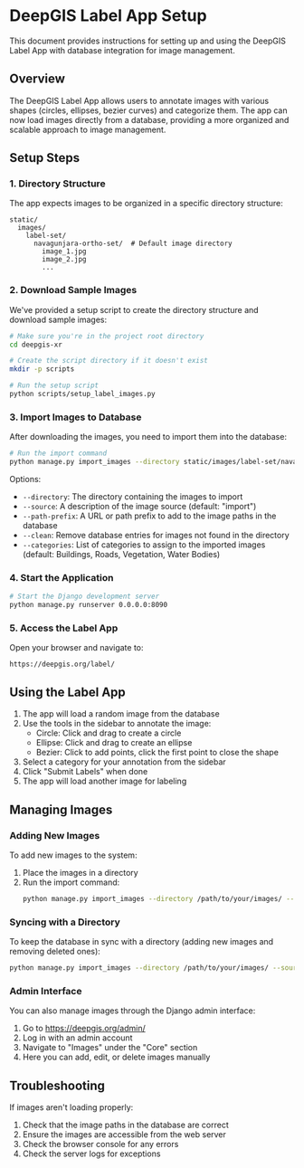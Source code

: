 # DeepGIS Label App Setup

This document provides instructions for setting up and using the DeepGIS Label App with database integration for image management.

## Overview

The DeepGIS Label App allows users to annotate images with various shapes (circles, ellipses, bezier curves) and categorize them. The app can now load images directly from a database, providing a more organized and scalable approach to image management.

## Setup Steps

### 1. Directory Structure

The app expects images to be organized in a specific directory structure:

```
static/
  images/
    label-set/
      navagunjara-ortho-set/  # Default image directory
        image_1.jpg
        image_2.jpg
        ...
```

### 2. Download Sample Images

We've provided a setup script to create the directory structure and download sample images:

```bash
# Make sure you're in the project root directory
cd deepgis-xr

# Create the script directory if it doesn't exist
mkdir -p scripts

# Run the setup script
python scripts/setup_label_images.py
```

### 3. Import Images to Database

After downloading the images, you need to import them into the database:

```bash
# Run the import command
python manage.py import_images --directory static/images/label-set/navagunjara-ortho-set/ --source "Sample Images" --path-prefix "https://deepgis.org/static/images/label-set/navagunjara-ortho-set/"
```

Options:
- `--directory`: The directory containing the images to import
- `--source`: A description of the image source (default: "import")
- `--path-prefix`: A URL or path prefix to add to the image paths in the database
- `--clean`: Remove database entries for images not found in the directory
- `--categories`: List of categories to assign to the imported images (default: Buildings, Roads, Vegetation, Water Bodies)

### 4. Start the Application

```bash
# Start the Django development server
python manage.py runserver 0.0.0.0:8090
```

### 5. Access the Label App

Open your browser and navigate to:
```
https://deepgis.org/label/
```

## Using the Label App

1. The app will load a random image from the database
2. Use the tools in the sidebar to annotate the image:
   - Circle: Click and drag to create a circle
   - Ellipse: Click and drag to create an ellipse
   - Bezier: Click to add points, click the first point to close the shape
3. Select a category for your annotation from the sidebar
4. Click "Submit Labels" when done
5. The app will load another image for labeling

## Managing Images

### Adding New Images

To add new images to the system:

1. Place the images in a directory
2. Run the import command:
   ```bash
   python manage.py import_images --directory /path/to/your/images/ --source "Your Source"
   ```

### Syncing with a Directory

To keep the database in sync with a directory (adding new images and removing deleted ones):

```bash
python manage.py import_images --directory /path/to/your/images/ --source "Your Source" --clean
```

### Admin Interface

You can also manage images through the Django admin interface:

1. Go to https://deepgis.org/admin/
2. Log in with an admin account
3. Navigate to "Images" under the "Core" section
4. Here you can add, edit, or delete images manually

## Troubleshooting

If images aren't loading properly:
1. Check that the image paths in the database are correct
2. Ensure the images are accessible from the web server
3. Check the browser console for any errors
4. Check the server logs for exceptions 